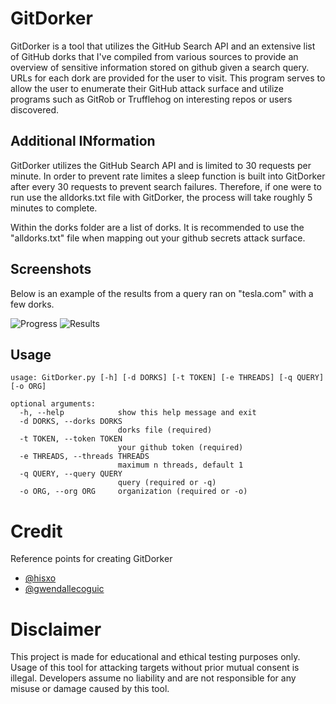# GitDorker
GitDorker is a tool that utilizes the GitHub Search API and an extensive list of GitHub dorks that I've compiled from various sources to provide an overview of sensitive information stored on github given a search query. URLs for each dork are provided for the user to visit. This program serves to allow the user to enumerate their GitHub attack surface and utilize programs such as GitRob or Trufflehog on interesting repos or users discovered.

## Additional INformation
GitDorker utilizes the GitHub Search API and is limited to 30 requests per minute. In order to prevent rate limites a sleep function is built into GitDorker after every 30 requests to prevent search failures. Therefore, if one were to run use the alldorks.txt file with GitDorker, the process will take roughly 5 minutes to complete.

Within the dorks folder are a list of dorks. It is recommended to use the "alldorks.txt" file when mapping out your github secrets attack surface.

## Screenshots
Below is an example of the results from a query ran on "tesla.com" with a few dorks.

![Progress](https://github.com/obheda12/GitDorker/blob/master/gitdorker_progress.png)
![Results](https://github.com/obheda12/GitDorker/blob/master/Screen%20Shot%202020-07-13%20at%2012.54.33%20PM.png)


## Usage

``````````
usage: GitDorker.py [-h] [-d DORKS] [-t TOKEN] [-e THREADS] [-q QUERY] [-o ORG]

optional arguments:
  -h, --help            show this help message and exit
  -d DORKS, --dorks DORKS
                        dorks file (required)
  -t TOKEN, --token TOKEN
                        your github token (required)
  -e THREADS, --threads THREADS
                        maximum n threads, default 1
  -q QUERY, --query QUERY
                        query (required or -q)
  -o ORG, --org ORG     organization (required or -o)
``````````

# Credit

Reference points for creating GitDorker

- [@hisxo](https://github.com/hisxo)
- [@gwendallecoguic](https://github.com/gwen001)


# Disclaimer

This project is made for educational and ethical testing purposes only. Usage of this tool for attacking targets without prior mutual consent is illegal. Developers assume no liability and are not responsible for any misuse or damage caused by this tool.
